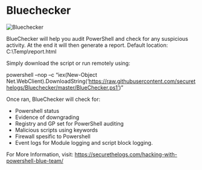 # Bluechecker

![Bluechecker](https://ctrla1tdel.files.wordpress.com/2020/04/blu.gif)


BlueChecker will help you audit PowerShell and check for any suspicious activity. At the end it will then generate a report.
Default location: C:\Temp\report.html

Simply download the script or run remotely using:

powershell –nop –c “iex(New-Object Net.WebClient).DownloadString(‘https://raw.githubusercontent.com/securethelogs/Bluechecker/master/BlueChecker.ps1’)”

Once ran, BlueChecker will check for:

- Powershell status
- Evidence of downgrading
- Registry and GP set for PowerShell auditing
- Malicious scripts using keywords
- Firewall spesific to Powershell
- Event logs for Module logging and script block logging.



 For More Information, visit: https://securethelogs.com/hacking-with-powershell-blue-team/


